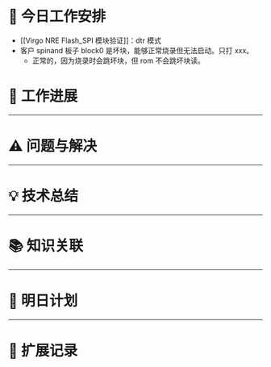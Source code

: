 
# **🔧 今日工作安排**
- [[Virgo NRE Flash_SPI 模块验证]]：dtr 模式
- 客户 spinand 板子 block0 是坏块，能够正常烧录但无法启动。只打 xxx。
	- 正常的，因为烧录时会跳坏块，但 rom 不会跳坏块读。


# **📌 工作进展**



---

# **⚠️ 问题与解决**


---

# **💡 技术总结**


---

# **📚 知识关联**


---
# **📌 明日计划**


---

# **💬 扩展记录**



